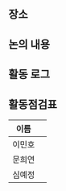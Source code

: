 ## 장소  



## 논의 내용  


## 활동 로그  

## 활동점검표  

|   이름    |          |  
| ---------- | ----------- |
|  이민호    |          |  
|  문희연    |          |
|  심예정    |          | 
